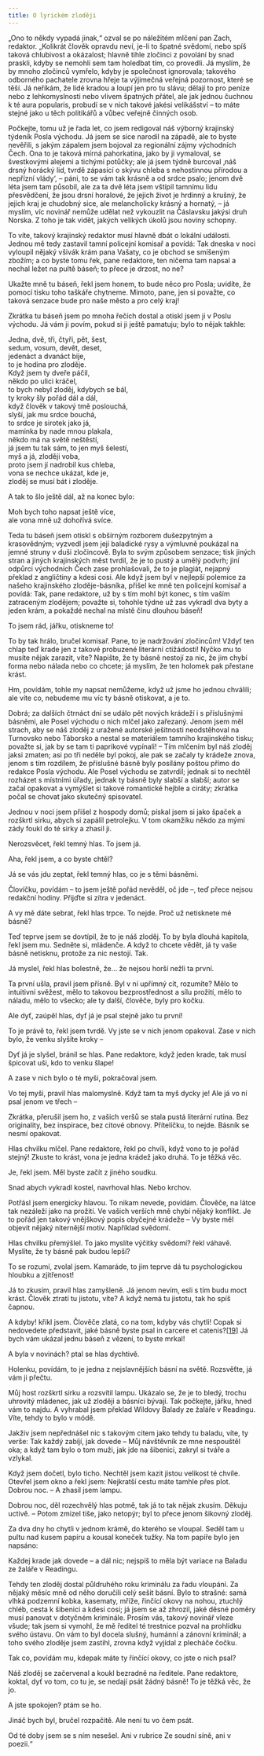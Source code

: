 ```yaml
---
title: O lyrickém zloději
---
```


„Ono to někdy vypadá jinak,“ ozval se po náležitém mlčení pan Zach, redaktor. „Kolikrát člověk opravdu neví, je-li to špatné svědomí, nebo spíš taková chlubivost a okázalost; hlavně tihle zločinci z povolání by snad praskli, kdyby se nemohli sem tam holedbat tím, co provedli. Já myslím, že by mnoho zločinců vymřelo, kdyby je společnost ignorovala; takového odborného pachatele zrovna hřeje ta výjimečná veřejná pozornost, které se těší. Já neříkám, že lidé kradou a loupí jen pro tu slávu; dělají to pro peníze nebo z lehkomyslnosti nebo vlivem špatných přátel, ale jak jednou čuchnou k té aura popularis, probudí se v nich takové jakési velikášství – to máte stejné jako u těch politikářů a vůbec veřejně činných osob.

Počkejte, tomu už je řada let, co jsem redigoval náš výborný krajinský týdeník Posla východu. Já jsem se sice narodil na západě, ale to byste nevěřili, s jakým zápalem jsem bojoval za regionální zájmy východních Čech. Ona to je taková mírná pahorkatina, jako by ji vymaloval, se švestkovými alejemi a tichými potůčky; ale já jsem týdně burcoval ‚náš drsný horácký lid, tvrdě zápasící o skývu chleba s nehostinnou přírodou a nepřízní vlády‘, – páni, to se vám tak krásně a od srdce psalo; jenom dvě léta jsem tam působil, ale za ta dvě léta jsem vštípil tamnímu lidu přesvědčení, že jsou drsní horalové, že jejich život je hrdinný a krušný, že jejich kraj je chudobný sice, ale melancholicky krásný a hornatý, – já myslím, víc novinář nemůže udělat než vykouzlit na Čáslavsku jakýsi druh Norska. Z toho je tak vidět, jakých velikých úkolů jsou noviny schopny.

To víte, takový krajinský redaktor musí hlavně dbát o lokální události. Jednou mě tedy zastavil tamní policejní komisař a povídá: Tak dneska v noci vyloupil nějaký všivák krám pana Vašaty, co je obchod se smíšeným zbožím; a co byste tomu řek, pane redaktore, ten ničema tam napsal a nechal ležet na pultě báseň; to přece je drzost, no ne?

Ukažte mně tu báseň, řekl jsem honem, to bude něco pro Posla; uvidíte, že pomocí tisku toho taškáře chytneme. Mimoto, pane, jen si považte, co taková senzace bude pro naše město a pro celý kraj!

Zkrátka tu báseň jsem po mnoha řečích dostal a otiskl jsem ji v Poslu východu. Já vám ji povím, pokud si ji ještě pamatuju; bylo to nějak takhle:

Jedna, dvě, tři, čtyři, pět, šest,  
sedum, vosum, devět, deset,  
jedenáct a dvanáct bije,  
to je hodina pro zloděje.  
Když jsem ty dveře páčil,  
někdo po ulici kráčel,  
to bych nebyl zloděj, kdybych se bál,  
ty kroky šly pořád dál a dál,  
když člověk v takový tmě poslouchá,  
slyší, jak mu srdce bouchá,  
to srdce je sirotek jako já,  
maminka by nade mnou plakala,  
někdo má na světě neštěstí,  
já jsem tu tak sám, to jen myš šelestí,  
myš a já, zloději voba,  
proto jsem jí nadrobil kus chleba,  
vona se nechce ukázat, kde je,  
zloděj se musí bát i zloděje.

A tak to šlo ještě dál, až na konec bylo:

Moh bych toho napsat ještě více,  
ale vona mně už dohořívá svíce.

Teda tu báseň jsem otiskl s obšírným rozborem dušezpytným a krasovědným; vyzvedl jsem její baladické rysy a výmluvně poukázal na jemné struny v duši zločincově. Byla to svým způsobem senzace; tisk jiných stran a jiných krajinských měst tvrdil, že je to pustý a umělý podvrh; jiní odpůrci východních Čech zase prohlašovali, že to je plagiát, nejapný překlad z angličtiny a kdesi cosi. Ale když jsem byl v nejlepší polemice za našeho krajinského zloděje-básníka, přišel ke mně ten policejní komisař a povídá: Tak, pane redaktore, už by s tím mohl být konec, s tím vaším zatraceným zlodějem; považte si, tohohle týdne už zas vykradl dva byty a jeden krám, a pokaždé nechal na místě činu dlouhou báseň!

To jsem rád, jářku, otiskneme to!

To by tak hrálo, bručel komisař. Pane, to je nadržování zločincům! Vždyť ten chlap teď krade jen z takové probuzené literární ctižádosti! Nyčko mu to musíte nějak zarazit, víte? Napište, že ty básně nestojí za nic, že jim chybí forma nebo nálada nebo co chcete; já myslím, že ten holomek pak přestane krást.

Hm, povídám, tohle my napsat nemůžeme, když už jsme ho jednou chválili; ale víte co, nebudeme mu víc ty básně otiskovat, a je to.

Dobrá; za dalších čtrnáct dní se událo pět nových krádeží i s příslušnými básněmi, ale Posel východu o nich mlčel jako zařezaný. Jenom jsem měl strach, aby se náš zloděj z uražené autorské ješitnosti neodstěhoval na Turnovsko nebo Táborsko a nestal se materiálem tamního krajinského tisku; považte si, jak by se tam ti paprikové vypínali! – Tím mlčením byl náš zloděj jaksi zmaten; asi po tři neděle byl pokoj, ale pak se začaly ty krádeže znova, jenom s tím rozdílem, že příslušné básně byly posílány poštou přímo do redakce Posla východu. Ale Posel východu se zatvrdil; jednak si to nechtěl rozházet s místními úřady, jednak ty básně byly slabší a slabší; autor se začal opakovat a vymýšlet si takové romantické hejble a ciráty; zkrátka počal se chovat jako skutečný spisovatel.

Jednou v noci jsem přišel z hospody domů; pískal jsem si jako špaček a rozškrtl sirku, abych si zapálil petrolejku. V tom okamžiku někdo za mými zády foukl do té sirky a zhasil ji.

Nerozsvěcet, řekl temný hlas. To jsem já.

Aha, řekl jsem, a co byste chtěl?

Já se vás jdu zeptat, řekl temný hlas, co je s těmi básněmi.

Človíčku, povídám – to jsem ještě pořád nevěděl, oč jde –, teď přece nejsou redakční hodiny. Přijďte si zítra v jedenáct.

A vy mě dáte sebrat, řekl hlas trpce. To nejde. Proč už netisknete mé básně?

Teď teprve jsem se dovtípil, že to je náš zloděj. To by byla dlouhá kapitola, řekl jsem mu. Sedněte si, mládenče. A když to chcete vědět, já ty vaše básně netisknu, protože za nic nestojí. Tak.

Já myslel, řekl hlas bolestně, že… že nejsou horší nežli ta první.

Ta první ušla, pravil jsem přísně. Byl v ní upřímný cit, rozumíte? Mělo to intuitivní svěžest, mělo to takovou bezprostřednost a sílu prožití, mělo to náladu, mělo to všecko; ale ty další, člověče, byly pro kočku.

Ale dyť, zaúpěl hlas, dyť já je psal stejně jako tu první!

To je právě to, řekl jsem tvrdě. Vy jste se v nich jenom opakoval. Zase v nich bylo, že venku slyšíte kroky –

Dyť já je slyšel, bránil se hlas. Pane redaktore, když jeden krade, tak musí špicovat uši, kdo to venku šlape!

A zase v nich bylo o té myši, pokračoval jsem.

Vo tej myši, pravil hlas malomyslně. Když tam ta myš dycky je! Ale já vo ní psal jenom ve třech –

Zkrátka, přerušil jsem ho, z vašich veršů se stala pustá literární rutina. Bez originality, bez inspirace, bez citové obnovy. Přítelíčku, to nejde. Básník se nesmí opakovat.

Hlas chvilku mlčel. Pane redaktore, řekl po chvíli, když vono to je pořád stejný! Zkuste to krást, vona je jedna krádež jako druhá. To je těžká věc.

Je, řekl jsem. Měl byste začít z jiného soudku.

Snad abych vykradl kostel, navrhoval hlas. Nebo krchov.

Potřásl jsem energicky hlavou. To nikam nevede, povídám. Člověče, na látce tak nezáleží jako na prožití. Ve vašich verších mně chybí nějaký konflikt. Je to pořád jen takový vnějškový popis obyčejné krádeže – Vy byste měl objevit nějaký niternější motiv. Například svědomí.

Hlas chvilku přemýšlel. To jako myslíte výčitky svědomí? řekl váhavě. Myslíte, že ty básně pak budou lepší?

To se rozumí, zvolal jsem. Kamaráde, to jim teprve dá tu psychologickou hloubku a zjitřenost!

Já to zkusím, pravil hlas zamyšleně. Já jenom nevím, esli s tím budu moct krást. Člověk ztratí tu jistotu, víte? A když nemá tu jistotu, tak ho spíš čapnou.

A kdyby! křikl jsem. Člověče zlatá, co na tom, kdyby vás chytli! Copak si nedovedete představit, jaké básně byste psal in carcere et catenis?[\[19\]](./resources/undefined) Já bych vám ukázal jednu báseň z vězení, to byste mrkal!

A byla v novinách? ptal se hlas dychtivě.

Holenku, povídám, to je jedna z nejslavnějších básní na světě. Rozsvěťte, já vám ji přečtu.

Můj host rozškrtl sirku a rozsvítil lampu. Ukázalo se, že je to bledý, trochu uhrovitý mládenec, jak už zloději a básníci bývají. Tak počkejte, jářku, hned vám to najdu. A vyhrabal jsem překlad Wildovy Balady ze žaláře v Readingu. Víte, tehdy to bylo v módě.

Jakživ jsem nepřednášel nic s takovým citem jako tehdy tu baladu, víte, ty verše: Tak každý zabíjí, jak dovede – Můj návštěvník ze mne nespouštěl oka; a když tam bylo o tom muži, jak jde na šibenici, zakryl si tváře a vzlykal.

Když jsem dočetl, bylo ticho. Nechtěl jsem kazit jistou velikost té chvíle. Otevřel jsem okno a řekl jsem: Nejkratší cestu máte tamhle přes plot. Dobrou noc. – A zhasil jsem lampu.

Dobrou noc, děl rozechvělý hlas potmě, tak já to tak nějak zkusím. Děkuju uctivě. – Potom zmizel tiše, jako netopýr; byl to přece jenom šikovný zloděj.

Za dva dny ho chytli v jednom krámě, do kterého se vloupal. Seděl tam u pultu nad kusem papíru a kousal koneček tužky. Na tom papíře bylo jen napsáno:

Každej krade jak dovede – a dál nic; nejspíš to měla být variace na Baladu ze žaláře v Readingu.

Tehdy ten zloděj dostal půldruhého roku kriminálu za řadu vloupání. Za nějaký měsíc mně od něho doručili celý sešit básní. Bylo to strašné: samá vlhká podzemní kobka, kasematy, mříže, řinčící okovy na nohou, ztuchlý chléb, cesta k šibenici a kdesi cosi; já jsem se až zhrozil, jaké děsné poměry musí panovat v dotyčném kriminále. Prosím vás, takový novinář vleze všude; tak jsem si vymohl, že mě ředitel té trestnice pozval na prohlídku svého ústavu. On vám to byl docela slušný, humánní a zánovní kriminál; a toho svého zloděje jsem zastihl, zrovna když vyjídal z plecháče čočku.

Tak co, povídám mu, kdepak máte ty řinčící okovy, co jste o nich psal?

Náš zloděj se začervenal a koukl bezradně na ředitele. Pane redaktore, koktal, dyť vo tom, co tu je, se nedají psát žádný básně! To je těžká věc, že jo.

A jste spokojen? ptám se ho.

Jináč bych byl, bručel rozpačitě. Ale není tu vo čem psát.

Od té doby jsem se s ním nesešel. Ani v rubrice Ze soudní síně, ani v poezii.“
